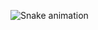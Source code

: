 ![Snake animation](https://github.com/{{impulseadi}}/{{impulseadi}}/blob/output/github-contribution-grid-snake.svg)
